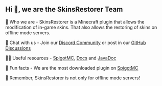 ## Hi 👋, we are the SkinsRestorer Team

🙋‍️ Who we are - SkinsRestorer is a Minecraft plugin that allows the modification of in-game skins. That also allows the restoring of skins on offline mode servers.

🌈 Chat with us - Join our [Discord Community](https://skinsrestorer.net/discord) or post in our [GitHub Discussions](https://github.com/SkinsRestorer/SkinsRestorerX/discussions)

👩‍💻 Useful resources - [SpigotMC](https://www.spigotmc.org/resources/2124), [Docs](https://skinsrestorer.net/docs) and [JavaDoc](https://docs.skinsrestorer.net)

🍿 Fun facts - We are the most downloaded plugin on [SpigotMC](https://www.spigotmc.org/resources/?order=download_count)

🧙 Remember, SkinsRestorer is not only for offline mode servers!
